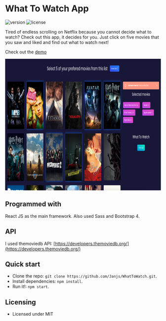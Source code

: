# What To Watch App
 ![version](https://img.shields.io/badge/version-1.1.0-blue.svg) ![license](https://img.shields.io/badge/license-MIT-blue.svg) 


Tired of endless scrolling on Netflix because you cannot decide what to watch? Check out this app, it decides for you. Just click on five movies that you saw and liked and find out what to watch next! 

Check out the [demo](https://what-movie-to-watch.herokuapp.com/)

<img src="src/assets/img/screenshot.png" width="940" height="426"> 

## Programmed with

React JS as the main framework. Also used Sass and Bootstrap 4.
## API 

I used themoviedb API: [https://developers.themoviedb.org/](https://developers.themoviedb.org/)


## Quick start

- Clone the repo: `git clone https://github.com/Janjs/WhatToWatch.git`.
- Install dependencies: `npm install`.
- Run it!: `npm start`.

## Licensing

- Licensed under MIT
